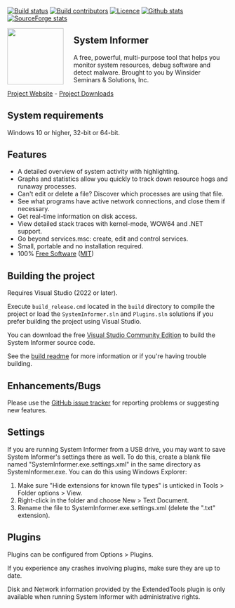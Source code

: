 [![Build status](https://img.shields.io/github/actions/workflow/status/winsiderss/systeminformer/msbuild.yml?branch=master&style=for-the-badge)](https://github.com/winsiderss/systeminformer/actions/workflows/msbuild.yml)
[![Build contributors](https://img.shields.io/github/contributors/winsiderss/systeminformer.svg?style=for-the-badge&color=blue)](https://github.com/winsiderss/systeminformer/graphs/contributors)
[![Licence](https://img.shields.io/badge/license-MIT-blue.svg?style=for-the-badge&color=blue)](https://opensource.org/licenses/MIT)
[![Github stats](https://img.shields.io/github/downloads/winsiderss/systeminformer/total.svg?style=for-the-badge&color=red)](https://somsubhra.github.io/github-release-stats/?username=winsiderss&repository=systeminformer)
[![SourceForge stats](https://img.shields.io/sourceforge/dt/processhacker.svg?style=for-the-badge&color=red)](https://sourceforge.net/projects/processhacker/files/stats/timeline?period=monthly)

<img align="left" src="https://github.com/winsiderss/systeminformer/raw/master/SystemInformer/resources/systeminformer-128x128.png" width="128" height="128" style="max-width: 100%;padding-right: 20px;">

## System Informer

A free, powerful, multi-purpose tool that helps you monitor system resources, debug software and detect malware. Brought to you by Winsider Seminars & Solutions, Inc.

[Project Website](https://systeminformer.sourceforge.io/) - [Project Downloads](https://systeminformer.sourceforge.io/downloads.php)

## System requirements

Windows 10 or higher, 32-bit or 64-bit.

## Features

* A detailed overview of system activity with highlighting.
* Graphs and statistics allow you quickly to track down resource hogs and runaway processes.
* Can't edit or delete a file? Discover which processes are using that file.
* See what programs have active network connections, and close them if necessary.
* Get real-time information on disk access.
* View detailed stack traces with kernel-mode, WOW64 and .NET support.
* Go beyond services.msc: create, edit and control services.
* Small, portable and no installation required.
* 100% [Free Software](https://www.gnu.org/philosophy/free-sw.en.html) ([MIT](https://opensource.org/licenses/MIT))


## Building the project

Requires Visual Studio (2022 or later).

Execute `build_release.cmd` located in the `build` directory to compile the project or load the `SystemInformer.sln` and `Plugins.sln` solutions if you prefer building the project using Visual Studio.

You can download the free [Visual Studio Community Edition](https://www.visualstudio.com/vs/community/) to build the System Informer source code.

See the [build readme](./build/README.md) for more information or if you're having trouble building.

## Enhancements/Bugs


Please use the [GitHub issue tracker](https://github.com/winsiderss/systeminformer/issues)
for reporting problems or suggesting new features.


## Settings

If you are running System Informer from a USB drive, you may want to
save System Informer's settings there as well. To do this, create a
blank file named "SystemInformer.exe.settings.xml" in the same
directory as SystemInformer.exe. You can do this using Windows Explorer:

1. Make sure "Hide extensions for known file types" is unticked in
   Tools > Folder options > View.
2. Right-click in the folder and choose New > Text Document.
3. Rename the file to SystemInformer.exe.settings.xml (delete the ".txt"
   extension).

## Plugins

Plugins can be configured from Options > Plugins.

If you experience any crashes involving plugins, make sure they
are up to date.

Disk and Network information provided by the ExtendedTools plugin is
only available when running System Informer with administrative
rights.
